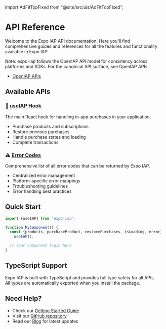 import AdFitTopFixed from "@site/src/uis/AdFitTopFixed";

# API Reference

<AdFitTopFixed />

Welcome to the Expo IAP API documentation. Here you'll find comprehensive guides and references for all the features and functionality available in Expo IAP.

Note: expo-iap follows the OpenIAP API model for consistency across platforms and SDKs. For the canonical API surface, see OpenIAP APIs:

- [OpenIAP APIs](https://www.openiap.dev/docs/apis)

## Available APIs

### 🎣 [useIAP Hook](./use-iap)

The main React hook for handling in-app purchases in your application.

- Purchase products and subscriptions
- Restore previous purchases
- Handle purchase states and loading
- Complete transactions

### ⚠️ [Error Codes](./error-codes)

Comprehensive list of all error codes that can be returned by Expo IAP.

- Centralized error management
- Platform-specific error mappings
- Troubleshooting guidelines
- Error handling best practices

## Quick Start

```javascript
import {useIAP} from 'expo-iap';

function MyComponent() {
  const {products, purchaseProduct, restorePurchases, isLoading, error} =
    useIAP();

  // Your component logic here
}
```

## TypeScript Support

Expo IAP is built with TypeScript and provides full type safety for all APIs. All types are automatically exported when you install the package.

## Need Help?

- Check our [Getting Started Guide](/docs/intro)
- Visit our [GitHub repository](https://github.com/hyochan/expo-iap)
- Read our [Blog](/blog) for latest updates
